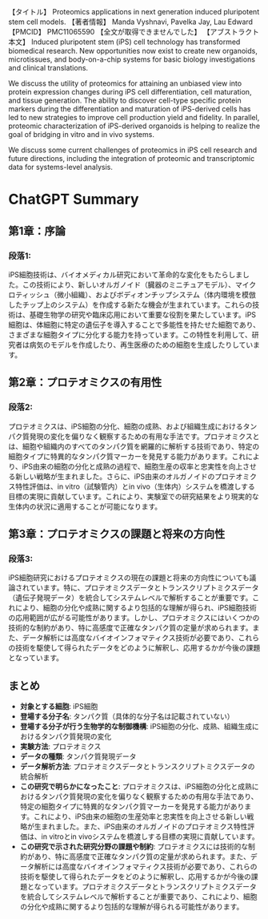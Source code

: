 【タイトル】
Proteomics applications in next generation induced pluripotent stem cell models.
【著者情報】
Manda Vyshnavi, Pavelka Jay, Lau Edward
【PMCID】
PMC11065590
【全文が取得できませんでした】
【アブストラクト本文】
Induced pluripotent stem (iPS) cell technology has transformed biomedical research. New opportunities now exist to create new organoids, microtissues, and body-on-a-chip systems for basic biology investigations and clinical translations.

We discuss the utility of proteomics for attaining an unbiased view into protein expression changes during iPS cell differentiation, cell maturation, and tissue generation. The ability to discover cell-type specific protein markers during the differentiation and maturation of iPS-derived cells has led to new strategies to improve cell production yield and fidelity. In parallel, proteomic characterization of iPS-derived organoids is helping to realize the goal of bridging in vitro and in vivo systems.

We discuss some current challenges of proteomics in iPS cell research and future directions, including the integration of proteomic and transcriptomic data for systems-level analysis.
# ChatGPT Summary
## 第1章：序論

### 段落1:
iPS細胞技術は、バイオメディカル研究において革命的な変化をもたらしました。この技術により、新しいオルガノイド（臓器のミニチュアモデル）、マイクロティッシュ（微小組織）、およびボディオンチップシステム（体内環境を模倣したチップ上のシステム）を作成する新たな機会が生まれています。これらの技術は、基礎生物学の研究や臨床応用において重要な役割を果たしています。iPS細胞は、体細胞に特定の遺伝子を導入することで多能性を持たせた細胞であり、さまざまな細胞タイプに分化する能力を持っています。この特性を利用して、研究者は病気のモデルを作成したり、再生医療のための細胞を生成したりしています。

## 第2章：プロテオミクスの有用性

### 段落2:
プロテオミクスは、iPS細胞の分化、細胞の成熟、および組織生成におけるタンパク質発現の変化を偏りなく観察するための有用な手法です。プロテオミクスとは、細胞や組織内のすべてのタンパク質を網羅的に解析する技術であり、特定の細胞タイプに特異的なタンパク質マーカーを発見する能力があります。これにより、iPS由来の細胞の分化と成熟の過程で、細胞生産の収率と忠実性を向上させる新しい戦略が生まれました。さらに、iPS由来のオルガノイドのプロテオミクス特性評価は、in vitro（試験管内）とin vivo（生体内）システムを橋渡しする目標の実現に貢献しています。これにより、実験室での研究結果をより現実的な生体内の状況に適用することが可能になります。

## 第3章：プロテオミクスの課題と将来の方向性

### 段落3:
iPS細胞研究におけるプロテオミクスの現在の課題と将来の方向性についても議論されています。特に、プロテオミクスデータとトランスクリプトミクスデータ（遺伝子発現データ）を統合してシステムレベルで解析することが重要です。これにより、細胞の分化や成熟に関するより包括的な理解が得られ、iPS細胞技術の応用範囲が広がる可能性があります。しかし、プロテオミクスにはいくつかの技術的な制約があり、特に高感度で正確なタンパク質の定量が求められます。また、データ解析には高度なバイオインフォマティクス技術が必要であり、これらの技術を駆使して得られたデータをどのように解釈し、応用するかが今後の課題となっています。

## まとめ

- **対象とする細胞**: iPS細胞
- **登場する分子名**: タンパク質（具体的な分子名は記載されていない）
- **登場する分子が行う生物学的な制御機構**: iPS細胞の分化、成熟、組織生成におけるタンパク質発現の変化
- **実験方法**: プロテオミクス
- **データの種類**: タンパク質発現データ
- **データ解析方法**: プロテオミクスデータとトランスクリプトミクスデータの統合解析
- **この研究で明らかになったこと**: プロテオミクスは、iPS細胞の分化と成熟におけるタンパク質発現の変化を偏りなく観察するための有用な手法であり、特定の細胞タイプに特異的なタンパク質マーカーを発見する能力があります。これにより、iPS由来の細胞の生産効率と忠実性を向上させる新しい戦略が生まれました。また、iPS由来のオルガノイドのプロテオミクス特性評価は、in vitroとin vivoシステムを橋渡しする目標の実現に貢献しています。
- **この研究で示された研究分野の課題や制約**: プロテオミクスには技術的な制約があり、特に高感度で正確なタンパク質の定量が求められます。また、データ解析には高度なバイオインフォマティクス技術が必要であり、これらの技術を駆使して得られたデータをどのように解釈し、応用するかが今後の課題となっています。プロテオミクスデータとトランスクリプトミクスデータを統合してシステムレベルで解析することが重要であり、これにより、細胞の分化や成熟に関するより包括的な理解が得られる可能性があります。